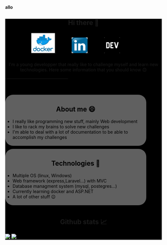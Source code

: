 <p style="font-weight: bold;">allo</p>
<main style="background-color: black;">

<style>
            .logo{
                margin-right:10%;
                transition: transform .2s;
            }

            .logo > img:hover{
                transform: scale(1.1); 
            }

            .presentation{
                margin-top: 5%;
                text-align: center;
            }

            hr{
                width:40%;
                margin-top: 4%;
                margin-bottom: 10%;
            }
    
    .flex-container{
        display:flex;
        flex-direction:column;
    }
    .flex-container > div {
        background-color: #606060;
        border-radius: 25px;
        color:black;
        width:90%;
        
        margin-bottom:2%;
        cursor: move;
        padding-top:1%;
        padding-bottom:1%;
        flex-grow:1;
        transition: transform .2s;
    }
    .flex-container > div:hover{
        transform: scale(1.1); 
    }

    .stats >img{
        cursor:move;
        transition: transform .2s;
    }
    .stats > img:hover{
        transform: scale(1.1); 
    }

</style>

<div align="center">
                <h2 class="hello" style="margin-bottom:4%;">Hi there 👋</h2>
                <a class="logo" href="https://hub.docker.com/u/emssy">
                    <img src="logos/docker.png" width=15%>
                </a>
                <a class="logo" href="https://www.linkedin.com/in/marc-antoine-ricard-74a364204/">
                    <img src="logos/linkedinLogo.png" width=10%>
                </a>
                <a class="logo" href="https://dev.to/ricm55">
                    <img src="logos/devto.png" width=10%>
                </a>
            </div>
<div class="presentation">
            <p>I'm a young developper that really like to challenge myself and learn new technologies. Here some information that you should know  😊</p>
        </div>
<hr/>

<div class="flex-container">
   <div>
        <h2 align="center"> About me 😄</h2>
        <ul>
            <li> I really like programming new stuff, mainly Web development </li>
            <li>I like to rack my brains to solve new challenges</li>
            <li>I'm able to deal with a lot of documentation to be able to accomplish my challenges</li>
        </ul>
    </div>
    <div>
        <h2 align="center"> Technologies 🤖</h2>
        <ul>
            <li>Multiple OS (linux, Windows)</li>
            <li>Web framework (express,Laravel...) with MVC</li>
            <li>Database managment system (mysql, postegres...)</li>
            <li>Currently learning docker and ASP.NET</li>
            <li>A lot of other stuff 😉</li>
        </ul>
    </div>
</div>
<div class="stats">
        <h2 align="center"> Github stats 📈</h2>
        <img src="https://github-readme-stats.vercel.app/api?username=ricm55&show_icons=true&theme=dark"></img>
        <img src="https://github-readme-stats.vercel.app/api/top-langs/?username=ricm55&theme=dark">
        </img>
    </div>
</main>



    

    

    